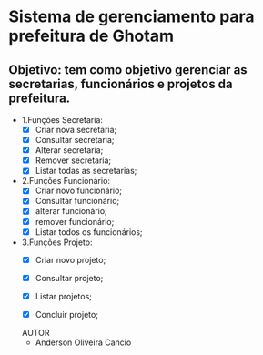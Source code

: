 # Sistema de gerenciamento para prefeitura de Ghotam
## Objetivo: tem como objetivo gerenciar as secretarias, funcionários e projetos da prefeitura.

- 1.Funções Secretaria:
   - [x] Criar nova secretaria;
   - [x] Consultar secretaria;
   - [x] Alterar secretaria;
   - [x] Remover secretaria;
   - [x] Listar todas as secretarias;
  
- 2.Funções Funcionário:
    - [x] Criar novo funcionário;
    - [x] Consultar funcionário;
    - [x] alterar funcionário;
    - [x] remover funcionário;
    - [x] Listar todos os funcionários;
    
 - 3.Funções Projeto:
    - [x] Criar novo projeto;
    - [x] Consultar projeto;
    - [x] Listar projetos;
    - [x] Concluir projeto;
    
    
    
    AUTOR
    - Anderson Oliveira Cancio
